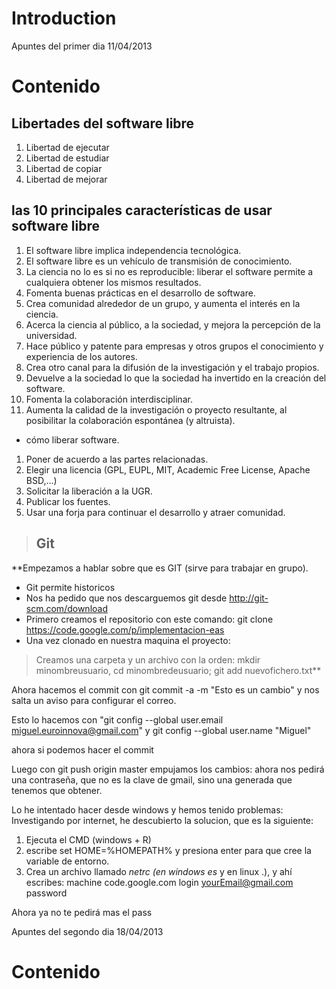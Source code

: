 # Introduction #

Apuntes del primer dia 11/04/2013

# Contenido #

## Libertades del software libre ##

  1. Libertad de ejecutar
  1. Libertad de estudiar
  1. Libertad de copiar
  1. Libertad de mejorar

## las 10 principales características de usar software libre ##

  1. El software libre implica independencia tecnológica.
  1. El software libre es un vehículo de transmisión de conocimiento.
  1. La ciencia no lo es si no es reproducible: liberar el software permite a cualquiera obtener los mismos resultados.
  1. Fomenta buenas prácticas en el desarrollo de software.
  1. Crea comunidad alrededor de un grupo, y aumenta el interés en la ciencia.
  1. Acerca la ciencia al público, a la sociedad, y mejora la percepción de la universidad.
  1. Hace público y patente para empresas y otros grupos el conocimiento y experiencia de los autores.
  1. Crea otro canal para la difusión de la investigación y el trabajo propios.
  1. Devuelve a la sociedad lo que la sociedad ha invertido en la creación del software.
  1. Fomenta la colaboración interdisciplinar.
  1. Aumenta la calidad de la investigación o proyecto resultante, al posibilitar la colaboración espontánea (y altruista).

  * cómo liberar software.

  1. Poner de acuerdo a las partes relacionadas.
  1. Elegir una licencia (GPL, EUPL, MIT, Academic Free License, Apache BSD,...)
  1. Solicitar la liberación a la UGR.
  1. Publicar los fuentes.
  1. Usar una forja para continuar el desarrollo y atraer comunidad.

> ## Git ##

**Empezamos a hablar sobre que es GIT (sirve para trabajar en grupo).
  * Git permite historicos
  * Nos ha pedido que nos descarguemos git desde http://git-scm.com/download
  * Primero creamos el repositorio con este comando:
git clone https://code.google.com/p/implementacion-eas
  * Una vez clonado en nuestra maquina el proyecto:
> Creamos una carpeta y un archivo con la orden:
> mkdir minombreusuario, cd minombredeusuario; git add nuevofichero.txt**

Ahora hacemos el commit con git commit -a -m "Esto es un cambio" y nos salta un aviso para configurar el correo.

Esto lo hacemos con "git config --global user.email miguel.euroinnova@gmail.com" y
git config --global user.name "Miguel"

ahora si podemos hacer el commit

Luego con git push origin master empujamos los cambios: ahora nos pedirá una contraseña, que no es la clave de gmail, sino una generada que tenemos que obtener.

Lo he intentado hacer desde windows y hemos tenido problemas:
Investigando por internet, he descubierto la solucion, que es la siguiente:

  1. Ejecuta el CMD  (windows + R)
  1. escribe set HOME=%HOMEPATH% y presiona enter para que cree la variable de entorno.
  1. Crea un archivo llamado _netrc (en windows es_ y en linux .), y ahí escribes: machine code.google.com login yourEmail@gmail.com password

Ahora ya no te pedirá mas el pass




Apuntes del segondo dia 18/04/2013

# Contenido #